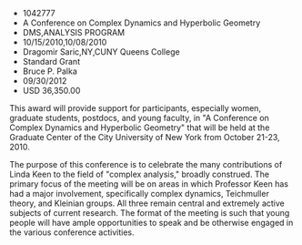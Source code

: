 
* 1042777
* A Conference on Complex Dynamics and Hyperbolic Geometry
* DMS,ANALYSIS PROGRAM
* 10/15/2010,10/08/2010
* Dragomir Saric,NY,CUNY Queens College
* Standard Grant
* Bruce P. Palka
* 09/30/2012
* USD 36,350.00

This award will provide support for participants, especially women, graduate
students, postdocs, and young faculty, in "A Conference on Complex Dynamics and
Hyperbolic Geometry" that will be held at the Graduate Center of the City
University of New York from October 21-23, 2010.

The purpose of this conference is to celebrate the many contributions of Linda
Keen to the field of "complex analysis," broadly construed. The primary focus of
the meeting will be on areas in which Professor Keen has had a major
involvement, specifically complex dynamics, Teichmuller theory, and Kleinian
groups. All three remain central and extremely active subjects of current
research. The format of the meeting is such that young people will have ample
opportunities to speak and be otherwise engaged in the various conference
activities.
